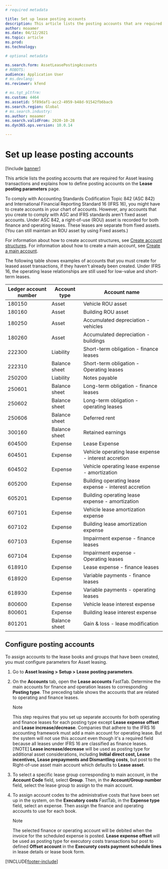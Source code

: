 ```yaml
---
# required metadata

title: Set up lease posting accounts
description: This article lists the posting accounts that are required for Asset leasing transactions and explains how to define posting accounts on the Lease posting parameters page.
author: moaamer
ms.date: 04/12/2021
ms.topic: article
ms.prod: 
ms.technology: 

# optional metadata

ms.search.form: AssetLeasePostingAccounts
# ROBOTS: 
audience: Application User
# ms.devlang: 
ms.reviewer: kfend

# ms.tgt_pltfrm: 
ms.custom: 4464
ms.assetid: 5f89daf1-acc2-4959-b48d-91542fb6bacb
ms.search.region: Global
# ms.search.industry: 
ms.author: moaamer
ms.search.validFrom: 2020-10-28
ms.dyn365.ops.version: 10.0.14

---
```


# Set up lease posting accounts

[!include [banner](../includes/banner.md)]

This article lists the posting accounts that are required for Asset leasing transactions and explains how to define posting accounts on the **Lease posting parameters** page.

To comply with Accounting Standards Codification Topic 842 (ASC 842) and International Financial Reporting Standard 16 (IFRS 16), you might have to create accounts in your chart of accounts. However, any accounts that you create to comply with ASC and IFRS standards aren't fixed asset accounts. Under ASC 842, a right-of-use (ROU) asset is recorded for both finance and operating leases. These leases are separate from fixed assets. (You can still maintain an ROU asset by using Fixed assets.)

For information about how to create account structures, see [Create account structures](../general-ledger/tasks/create-account-structures.md). For information about how to create a main account, see [Create a main account](../general-ledger/tasks/create-main-account.md).

The following table shows examples of accounts that you must create for leased asset transactions, if they haven't already been created. Under IFRS 16, the operating lease relationships are still used for low-value and short-term leases.

| Ledger account number | Account type  | Account name                                          |
|-----------------------|---------------|-------------------------------------------------------|
| 180150                | Asset         | Vehicle ROU asset                                     |
| 180160                | Asset         | Building ROU asset                                    |
| 180250                | Asset         | Accumulated depreciation - vehicles                   |
| 180260                | Asset         | Accumulated depreciation - buildings                  |
| 222300                | Liability     | Short-term obligation - finance leases                |
| 222310                | Balance sheet | Short-term obligation - Operating leases              |
| 250200                | Liability     | Notes payable                                         |
| 250601                | Balance sheet | Long-term obligation - finance leases                 |
| 250602                | Balance sheet | Long-term obligation - operating leases               |
| 250606                | Balance sheet | Deferred rent                                         |
| 300160                | Balance sheet | Retained earnings                                     |
| 604500                | Expense       | Lease Expense                                         |
| 604501                | Expense       | Vehicle operating lease expense - interest accretion  |
| 604502                | Expense       | Vehicle operating lease expense - amortization        |
| 605200                | Expense       | Building operating lease expense - interest accretion |
| 605201                | Expense       | Building operating lease expense - amortization       |
| 607101                | Expense       | Vehicle lease amortization expense                    |
| 607102                | Expense       | Building lease amortization expense                   |
| 607103                | Expense       | Impairment expense - finance leases                   |
| 607104                | Expense       | Impairment expense - Operating leases                 |
| 618910                | Expense       | Lease expense - finance leases                        |
| 618920                | Expense       | Variable payments - finance leases                    |
| 618930                | Expense       | Variable payments - operating leases                  |
| 800600                | Expense       | Vehicle lease interest expense                        |
| 800601                | Expense       | Building lease interest expense                       |
| 801201                | Balance sheet | Gain & loss - lease modification                      |

## Configure posting accounts

To assign accounts to the lease books and groups that have been created, you must configure parameters for Asset leasing.

1. Go to **Asset leasing \> Setup \> Lease posting parameters**.
2. On the **Accounts** tab, open the **Lease accounts** FastTab. Determine the main accounts for finance and operation leases to corresponding **Posting type**. The preceding table shows the accounts that are related to operating and finance leases.

    > [!NOTE]
    > This step requires that you set up separate accounts for both operating and finance leases for each posting type except **Lease expense offset** and **Lease increase/decrease**. Companies that adhere to the IFRS 16 accounting framework must add a main account for operating lease. But the system will not use this account even though it's a required field because all leases under IFRS 16 are classified as finance leases.
    >[!NOTE]
    > **Lease increase/decrease** will be used as posting type for additional asset considerations, including **Initial direct cost, Lease incentives, Lease prepayments and Dismantling costs**, but post to the Right-of-use asset main account which defaults to **Lease asset**.        
    
3. To select a specific lease group corresponding to main account, in the **Account Code** field, select **Group**. Then, in the **Account/Group number** field, select the lease group to assign to the main account.
4. To assign account codes to the administrative costs that have been set up in the system, on the **Executory costs** FastTab, in the **Expense type** field, select an expense. Then assign the finance and operating accounts to use for each book.

    > [!NOTE]
    > The selected finance or operating account will be debited when the invoice for the scheduled expense is posted.
    > **Lease expense offset** will be used as posting type for executory costs transactions but post to defined **Offset account** in the **Execuroty costs payment schedule lines** in lease details or lease book form.   


[!INCLUDE[footer-include](../../includes/footer-banner.md)]
